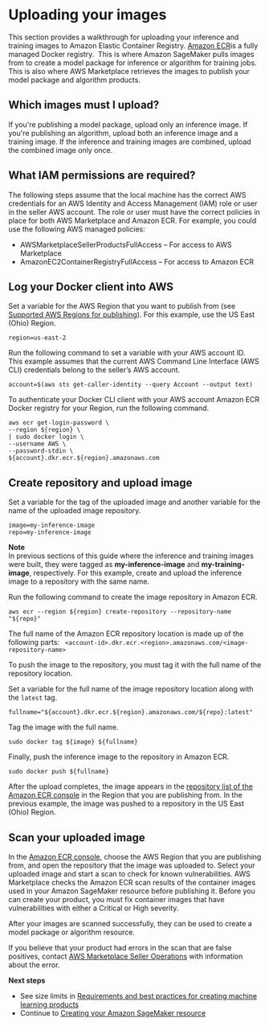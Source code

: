 # Uploading your images<a name="ml-uploading-your-images"></a>

 This section provides a walkthrough for uploading your inference and training images to Amazon Elastic Container Registry\. [Amazon ECR](http://aws.amazon.com/ecr/)is a fully managed Docker registry\.  This is where Amazon SageMaker pulls images from to create a model package for inference or algorithm for training jobs\. This is also where AWS Marketplace retrieves the images to publish your model package and algorithm products\. 

## Which images must I upload?<a name="ml-which-images-must-i-upload"></a>

 If you're publishing a model package, upload only an inference image\. If you're publishing an algorithm, upload both an inference image and a training image\. If the inference and training images are combined, upload the combined image only once\. 

## What IAM permissions are required?<a name="ml-what-iam-permissions-are-required"></a>

 The following steps assume that the local machine has the correct AWS credentials for an AWS Identity and Access Management \(IAM\) role or user in the seller AWS account\. The role or user must have the correct policies in place for both AWS Marketplace and Amazon ECR\. For example, you could use the following AWS managed policies: 
+  AWSMarketplaceSellerProductsFullAccess – For access to AWS Marketplace 
+  AmazonEC2ContainerRegistryFullAccess – For access to Amazon ECR 

## Log your Docker client into AWS<a name="ml-log-in-your-docker-client"></a>

 Set a variable for the AWS Region that you want to publish from \(see [Supported AWS Regions for publishing](ml-service-restrictions-and-limits.md#ml-supported-aws-regions-for-publishing)\)\. For this example, use the US East \(Ohio\) Region\. 

```
region=us-east-2
```

 Run the following command to set a variable with your AWS account ID\. This example assumes that the current AWS Command Line Interface \(AWS CLI\) credentials belong to the seller’s AWS account\. 

```
account=$(aws sts get-caller-identity --query Account --output text)
```

 To authenticate your Docker CLI client with your AWS account Amazon ECR Docker registry for your Region, run the following command\.

```
aws ecr get-login-password \
--region ${region} \
| sudo docker login \
--username AWS \
--password-stdin \
${account}.dkr.ecr.${region}.amazonaws.com
```

## Create repository and upload image<a name="ml-create-repository-and-upload-image"></a>

 Set a variable for the tag of the uploaded image and another variable for the name of the uploaded image repository\. 

```
image=my-inference-image
repo=my-inference-image
```

**Note**  
 In previous sections of this guide where the inference and training images were built, they were tagged as **my\-inference\-image** and **my\-training\-image**, respectively\. For this example, create and upload the inference image to a repository with the same name\. 

 Run the following command to create the image repository in Amazon ECR\. 

```
aws ecr --region ${region} create-repository --repository-name "${repo}"
```

 The full name of the Amazon ECR repository location is made up of the following parts: ` <account-id>.dkr.ecr.<region>.amazonaws.com/<image-repository-name>` 

 To push the image to the repository, you must tag it with the full name of the repository location\. 

 Set a variable for the full name of the image repository location along with the `latest` tag\. 

```
fullname="${account}.dkr.ecr.${region}.amazonaws.com/${repo}:latest"
```

 Tag the image with the full name\. 

```
sudo docker tag ${image} ${fullname}
```

 Finally, push the inference image to the repository in Amazon ECR\. 

```
sudo docker push ${fullname}
```

 After the upload completes, the image appears in the [repository list of the Amazon ECR console](https://console.aws.amazon.com/ecr/repositories?region=us-east-2) in the Region that you are publishing from\. In the previous example, the image was pushed to a repository in the US East \(Ohio\) Region\. 

## Scan your uploaded image<a name="ml-scan-your-uploaded-image"></a>

 In the [Amazon ECR console](https://console.aws.amazon.com/ecr/repositories?region=us-east-2), choose the AWS Region that you are publishing from, and open the repository that the image was uploaded to\. Select your uploaded image and start a scan to check for known vulnerabilities\. AWS Marketplace checks the Amazon ECR scan results of the container images used in your Amazon SageMaker resource before publishing it\. Before you can create your product, you must fix container images that have vulnerabilities with either a Critical or High severity\. 

 After your images are scanned successfully, they can be used to create a model package or algorithm resource\. 

If you believe that your product had errors in the scan that are false positives, contact [AWS Marketplace Seller Operations](http://aws.amazon.com/marketplace/management/contact-us) with information about the error\.

 **Next steps** 
+  See size limits in [Requirements and best practices for creating machine learning products](ml-listing-requirements-and-best-practices.md) 
+  Continue to [Creating your Amazon SageMaker resource](ml-creating-your-amazon-sagemaker-resource.md) 